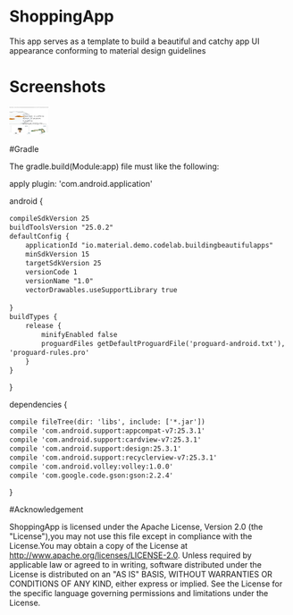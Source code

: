 # ShoppingApp
This app serves as a template to build a beautiful and catchy app UI appearance conforming to material design guidelines

# Screenshots
<img src="https://github.com/ajibadeseun/ShoppingApp/blob/master/Screenshot_20180303-145427.png" width="70" height="50"/>


#Gradle

The gradle.build(Module:app) file must like the following:

apply plugin: 'com.android.application'

android {

    compileSdkVersion 25
    buildToolsVersion "25.0.2"
    defaultConfig {
        applicationId "io.material.demo.codelab.buildingbeautifulapps"
        minSdkVersion 15
        targetSdkVersion 25
        versionCode 1
        versionName "1.0"
        vectorDrawables.useSupportLibrary true

    }
    buildTypes {
        release {
            minifyEnabled false
            proguardFiles getDefaultProguardFile('proguard-android.txt'), 'proguard-rules.pro'
        }
    }
}

dependencies {

    compile fileTree(dir: 'libs', include: ['*.jar'])
    compile 'com.android.support:appcompat-v7:25.3.1'
    compile 'com.android.support:cardview-v7:25.3.1'
    compile 'com.android.support:design:25.3.1'
    compile 'com.android.support:recyclerview-v7:25.3.1'
    compile 'com.android.volley:volley:1.0.0'
    compile 'com.google.code.gson:gson:2.2.4'
}

#Acknowledgement

ShoppingApp is licensed under the Apache License, Version 2.0 (the "License"),you may not use this file except in compliance with the License.You may obtain a copy of the License at http://www.apache.org/licenses/LICENSE-2.0. Unless required by applicable law or agreed to in writing, software distributed under the License is distributed on an "AS IS" BASIS, WITHOUT WARRANTIES OR CONDITIONS OF ANY KIND, either express or implied. See the License for the specific language governing permissions and limitations under the License.
